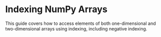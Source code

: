 # Indexing NumPy Arrays

This guide covers how to access elements of both one-dimensional and two-dimensional arrays using indexing, including negative indexing.
